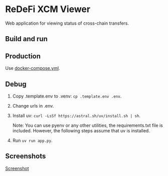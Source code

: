 # ReDeFi XCM Viewer

Web application for viewing status of cross-chain transfers.

## Build and run

## Production

Use [docker-compose.yml](docker/docker-compose.yml).

## Debug

1. Copy .template.env to .venv: `cp .template.env .env`.
2. Change urls in .env.
3. Install uv: `curl -LsSf https://astral.sh/uv/install.sh | sh`.
   
   Note: You can use pyenv or any other utilities, the requirements.txt file is included. However, the following steps assume that uv is installed.
4. Run `uv run app.py`.

## Screenshots

[Screenshot](./screenshot.png)